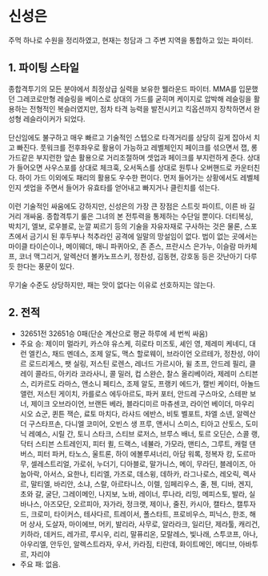 # 신성은
주먹 하나로 수원을 정리하였고, 현재는 청담과 그 주변 지역을 통합하고 있는 파이터.

## 1. 파이팅 스타일
종합격투기의 모든 분야에서 최정상급 실력을 보유한 웰라운드 파이터. MMA를 입문했던 그레코로만형 레슬링을 베이스로 상대의 가드를 굳히며 케이지로 압박해 레슬링을 활용하는 전형적인 복슬러였지만, 점차 타격 능력을 발전시키고 킥옵션까지 장착하면서 완성형 레슬라이커가 되었다.<br /><br />
단신임에도 불구하고 매우 빠르고 기술적인 스텝으로 타격거리를 상당히 길게 잡아서 치고 빠진다. 풋워크를 전후좌우로 활용이 가능하고 레벨체인지 페이크를 섞으면서 잽, 롱가드같은 부지런한 앞손 활용으로 거리조절하며 셋업과 페이크를 부지런하게 준다. 상대가 들어오면 사우스포를 상대로 체크훅, 오서독스를 상대로 원투나 오버핸드로 카운터친다. 하이 가드 이외에도 패리의 활용도 우수한 편이다. 먼저 들어가는 상황에서도 레벨체인지 셋업을 주면서 들어가 유효타를 얻어내고 빠지거나 클린치를 섞는다.<br /><br />
이런 기술적인 싸움에도 강하지만, 신성은의 가장 큰 장점은 스트릿 파이트, 이른 바 길거리 개싸움. 종합격투기 룰은 그녀의 본 전투력을 통제하는 수단일 뿐이다. 더티복싱, 박치기, 엘보, 로우블로, 눈깔 찌르기 등의 기술을 자유자재로 구사하는 것은 물론, 스포츠에서 금기시 된 후두부나 척추라인 공격에 일말의 망설임이 없다. 법이 없는 곳에서는 마이클 타이슨이나, 메이웨더, 매니 파퀴아오, 존 존스, 프란시스 은가누, 이슬람 마카체프, 코너 맥그리거, 알렉산더 볼카노프스키, 정찬성, 김동현, 강호동 등은 갓난아기 다루듯 한다는 풍문이 있다.<br /><br />
무기술 수준도 상당하지만, 패는 맛이 없다는 이유로 선호하지는 않는다.

## 2. 전적
- 32651전 32651승 0패(단순 계산으로 평균 하루에 세 번씩 싸움)
- 주요 승: 제이미 멀라키, 카스야 유스케, 히로타 미즈토, 셰인 영, 제레미 케네디, 대런 엘킨스, 채드 멘데스, 조제 알도, 맥스 할로웨이, 브라이언 오르테가, 정찬성, 야이르 로드리게스, 팻 실링, 저스틴 로렌스, 레너드 가르시아, 윌 초프, 안드레 필리, 클레이 콜라드, 아키라 코라사니, 콜 밀러, 컵 스완슨, 찰스 올리베이라, 제레미 스티븐스, 리카르도 라마스, 앤소니 페티스, 조제 알도, 프랭키 에드가, 캘빈 케이터, 아놀드 앨런, 저스틴 게이치, 카를로스 에두아르도, 파커 포터, 안드레 구스마오, 스테판 보너, 제이크 오브라이언, 브랜든 베라, 블라디미르 마츄센코, 라이언 베이더, 마우리시오 쇼군, 퀸튼 잭슨, 료토 마치다, 라샤드 에반스, 비토 벨포트, 차엘 소넨, 알렉산더 구스타프손, 다니엘 코미어, 오빈스 생 프루, 앤서니 스미스, 티아고 산토스, 도미닉 레예스, 시릴 간, 토니 스타크, 스티브 로저스, 브루스 배너, 토르 오딘슨, 스콜 랭, 닥터 스티븐 스트레인지, 피터 퀼, 드랙스, 네뷸라, 가모라, 맨티스, 그루트, 캐럴 댄버스, 피터 파커, 타노스, 울트론, 하이 에볼루셔너리, 아담 워록, 정복자 캉, 도르마무, 셀레스트리얼, 가로쉬, 누더기, 디아블로, 말가니스, 메이, 무라딘, 블레이즈, 아눕아락, 아서스, 요한나, 티리엘, 가즈로, 데스윙, 데하카, 라그나로스, 레오릭, 렉사르, 말티엘, 바리안, 소냐, 스랄, 아르타니스, 이렐, 임페리우스, 줄, 첸, 디바, 겐지, 초와 갈, 굴단, 그레이메인, 나지보, 노바, 레이너, 루나라, 리밍, 메피스토, 발라, 실바나스, 아즈모단, 오르피아, 자가라, 정크랫, 제이나, 줄진, 카시아, 캘타스, 캘투자드, 크로미, 타이커스, 테사다르, 트레이서, 폴스타트, 프로비우스, 피닉스, 한조, 해머 상사, 도살자, 마이에브, 머키, 발리라, 사무로, 알라라크, 일리단, 제라툴, 캐리건, 키하라, 데커드, 레가르, 루시우, 리리, 말퓨리온, 모랄레스, 빛나래, 스투코프, 아나, 아우리엘, 안두인, 알렉스트라자, 우서, 카라짐, 티란데, 화이트메인, 메디브, 아바투르, 자리야
- 주요 패: 없음.

